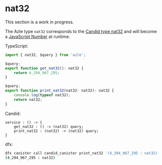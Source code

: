 # nat32

This section is a work in progress.

The Azle type `nat32` corresponds to the [Candid type nat32](https://internetcomputer.org/docs/current/references/candid-ref#type-natn-and-intn) and will become a [JavaScript Number](https://developer.mozilla.org/en-US/docs/Web/JavaScript/Reference/Global_Objects/Number) at runtime.

TypeScript:

```typescript
import { nat32, $query } from 'azle';

$query;
export function get_nat32(): nat32 {
    return 4_294_967_295;
}

$query;
export function print_nat32(nat32: nat32): nat32 {
    console.log(typeof nat32);
    return nat32;
}
```

Candid:

```
service : () -> {
    get_nat32 : () -> (nat32) query;
    print_nat32 : (nat32) -> (nat32) query;
}
```

dfx:

```bash
dfx canister call candid_canister print_nat32 '(4_294_967_295 : nat32)'
(4_294_967_295 : nat32)
```
